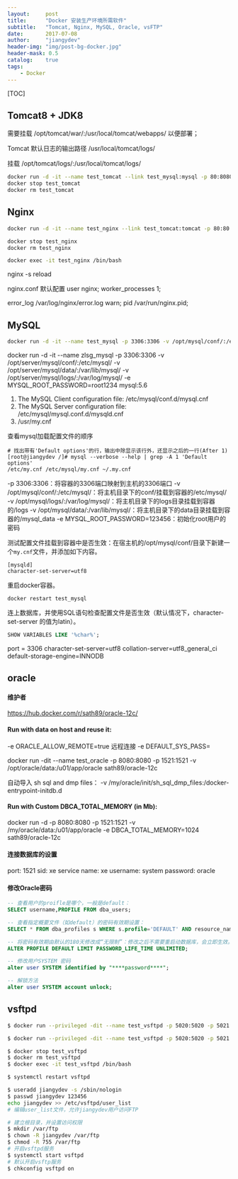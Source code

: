 ```yaml
---
layout:     post
title:      "Docker 安装生产环境所需软件"
subtitle:   "Tomcat, Nginx, MySQL, Oracle, vsFTP"
date:       2017-07-08
author:     "jiangydev"
header-img: "img/post-bg-docker.jpg"
header-mask: 0.5
catalog:    true
tags:
    - Docker
---
```


[TOC]

## Tomcat8 + JDK8

需要挂载 /opt/tomcat/war/:/usr/local/tomcat/webapps/ 以便部署；

Tomcat 默认日志的输出路径 /usr/local/tomcat/logs/

挂载 /opt/tomcat/logs/:/usr/local/tomcat/logs/

```sh
docker run -d -it --name test_tomcat --link test_mysql:mysql -p 80:8080 -v /opt/tomcat/war/:/usr/local/tomcat/webapps/ -v /opt/tomcat/logs/:/usr/local/tomcat/logs/ jiangydev/tomcat:8.5-jre8
docker stop test_tomcat
docker rm test_tomcat
```


## Nginx

```sh
docker run -d -it --name test_nginx --link test_tomcat:tomcat -p 80:80 --volumes-from test_vsftpd -v /opt/nginx/conf/:/etc/nginx/conf.d/ -v /opt/nginx/www/:/usr/share/nginx/html/ -v /opt/nginx/logs/:/var/log/nginx/ jiangydev/nginx

docker stop test_nginx
docker rm test_nginx

docker exec -it test_nginx /bin/bash
```

nginx -s reload

nginx.conf 默认配置
user  nginx;
worker_processes  1;

error_log  /var/log/nginx/error.log warn;
pid        /var/run/nginx.pid;

## MySQL

```sh
docker run -d -it --name test_mysql -p 3306:3306 -v /opt/mysql/conf/:/etc/mysql/ -v /opt/mysql/data/:/var/lib/mysql/ -v /opt/mysql/logs/:/var/log/mysql/ -e MYSQL_ROOT_PASSWORD=19951218 mysql:5.7
```

docker run -d -it --name zlsg_mysql -p 3306:3306 -v /opt/server/mysql/conf/:/etc/mysql/ -v /opt/server/mysql/data/:/var/lib/mysql/ -v /opt/server/mysql/logs/:/var/log/mysql/ -e MYSQL_ROOT_PASSWORD=root1234 mysql:5.6

1. The MySQL  Client configuration file: /etc/mysql/conf.d/mysql.cnf
2. The MySQL  Server configuration file: /etc/mysql/mysql.conf.d/mysqld.cnf
3. /usr/my.cnf

查看mysql加载配置文件的顺序

```
# 找出带有'Default options'的行，输出中除显示该行外，还显示之后的一行(After 1)
[root@jiangydev /]# mysql --verbose --help | grep -A 1 'Default options'
/etc/my.cnf /etc/mysql/my.cnf ~/.my.cnf
```

-p 3306:3306：将容器的3306端口映射到主机的3306端口
-v /opt/mysql/conf/:/etc/mysql/：将主机目录下的conf/挂载到容器的/etc/mysql/
-v /opt/mysql/logs/:/var/log/mysql/：将主机目录下的logs目录挂载到容器的/logs
-v /opt/mysql/data/:/var/lib/mysql/：将主机目录下的data目录挂载到容器的/mysql_data
-e MYSQL_ROOT_PASSWORD=123456：初始化root用户的密码

测试配置文件挂载到容器中是否生效：在宿主机的/opt/mysql/conf/目录下新建一个`my.cnf`文件，并添加如下内容。

```
[mysqld]  
character-set-server=utf8
```

重启docker容器。
```
docker restart test_mysql
```

连上数据库，并使用SQL语句检查配置文件是否生效（默认情况下，character-set-server 的值为latin）。
```sql
SHOW VARIABLES LIKE '%char%';
```

port = 3306
character-set-server=utf8
collation-server=utf8_general_ci
default-storage-engine=INNODB

## oracle

#### 维护者
https://hub.docker.com/r/sath89/oracle-12c/

#### Run with data on host and reuse it:

-e ORACLE_ALLOW_REMOTE=true 远程连接
-e DEFAULT_SYS_PASS=

docker run -dit --name test_oracle -p 8080:8080 -p 1521:1521 -v /opt/oracle/data:/u01/app/oracle sath89/oracle-12c

自动导入 sh sql and dmp files：
-v /my/oracle/init/sh_sql_dmp_files:/docker-entrypoint-initdb.d

#### Run with Custom DBCA_TOTAL_MEMORY (in Mb):

docker run -d -p 8080:8080 -p 1521:1521 -v /my/oracle/data:/u01/app/oracle -e DBCA_TOTAL_MEMORY=1024 sath89/oracle-12c

#### 连接数据库的设置
port: 1521
sid: xe
service name: xe
username: system
password: oracle

#### 修改Oracle密码

```sql
-- 查看用户的proifle是哪个，一般是default：
SELECT username,PROFILE FROM dba_users;

-- 查看指定概要文件（如default）的密码有效期设置：
SELECT * FROM dba_profiles s WHERE s.profile='DEFAULT' AND resource_name='PASSWORD_LIFE_TIME';

-- 将密码有效期由默认的180天修改成“无限制”：修改之后不需要重启动数据库，会立即生效。
ALTER PROFILE DEFAULT LIMIT PASSWORD_LIFE_TIME UNLIMITED;

-- 修改用户SYSTEM 密码
alter user SYSTEM identified by "****password****";

-- 解锁方法
alter user SYSTEM account unlock;
```

## vsftpd

```sh
$ docker run --privileged -dit --name test_vsftpd -p 5020:5020 -p 5021:5021 -p 50000-50209:50000-50209 -v /opt/nginx/www/:/home/ jiangydev/vsftpd /usr/sbin/init

$ docker run --privileged -dit --name test_vsftpd -p 5020:5020 -p 5021:5021 -p 50000-50209:50000-50209 -v /opt/vsftpd/ftp/:/var/ftp/ -v /opt/vsftpd/home/:/home/ -v /opt/vsftpd/log/:/var/log/ -v /opt/vsftpd/conf/:/etc/vsftpd/ jiangydev/vsftpd /usr/sbin/init

$ docker stop test_vsftpd
$ docker rm test_vsftpd
$ docker exec -it test_vsftpd /bin/bash
```

```sh
$ systemctl restart vsftpd

$ useradd jiangydev -s /sbin/nologin
$ passwd jiangydev 123456
echo jiangydev >> /etc/vsftpd/user_list
# 编辑user_list文件，允许jiangydev用户访问FTP

# 建立根目录，并设置访问权限
$ mkdir /var/ftp
$ chown -R jiangydev /var/ftp
$ chmod -R 755 /var/ftp
# 开启vsftpd服务
$ systemctl start vsftpd
# 默认开启vsftp服务
$ chkconfig vsftpd on
```

